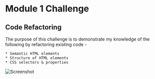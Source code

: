 # Module 1 Challenge

## Code Refactoring

The purpose of this challenge is to demonstrate my knowledge of the following by refactoring existing code -

    * Semantic HTML elements
    * Structure of HTML elements
    * CSS selectors & properties


![Screenshot](Module-1-Challenge\Develop\assets\images\screen_shot.PNG?raw=true "Website Screenshot")